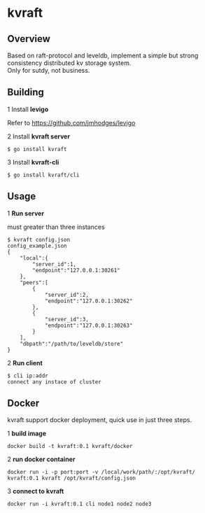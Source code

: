 # kvraft #
## Overview ##
Based on raft-protocol and leveldb, implement a simple but strong consistency distributed kv storage system.</br>
Only for sutdy, not business.

## Building ##
1 Install **levigo**

Refer to https://github.com/jmhodges/levigo

2 Install **kvraft server**
<pre><code>$ go install kvraft
</code></pre>
	
3 Install **kvraft-cli**
<pre><code>$ go install kvraft/cli
</code></pre>

## Usage ##
1 **Run server**

must greater than three instances
<pre><code>$ kvraft config.json
config_example.json
{
    "local":{
        "server_id":1,
        "endpoint":"127.0.0.1:30261"
    },
    "peers":[
        {
            "server_id":2,
            "endpoint":"127.0.0.1:30262"
        },
        {
            "server_id":3,
            "endpoint":"127.0.0.1:30263"
        }
    ],
    "dbpath":"/path/to/leveldb/store"
}
</code></pre>
2 **Run client**
<pre><code>$ cli ip:addr
connect any instace of cluster
</code></pre>

## Docker ##
kvraft support docker deployment, quick use in just three steps.

1 **build image**
<pre><code>docker build -t kvraft:0.1 kvraft/docker
</code></pre>

2 **run docker container**
<pre><code>docker run -i -p port:port -v /local/work/path/:/opt/kvraft/ kvraft:0.1 kvraft /opt/kvraft/config.json
</code></pre>

3 **connect to kvraft**
<pre><code>docker run -i kvraft:0.1 cli node1 node2 node3
</code></pre>
